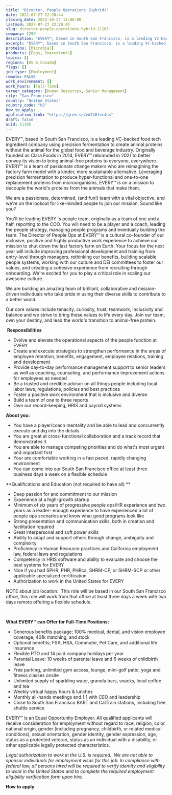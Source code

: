 ```yaml
---
title: "Director, People Operations (Hybrid)"
date: 2022-07-27 22:20:44
closing_date: 2022-10-27 12:00:00
lastmod: 2022-07-27 22:20:44
slug: director-people-operations-hybrid-11105
company: 1299
description: "EVERY™, based in South San Francisco, is a leading VC-backed food tech ingredient company using precision fermentation to create animal proteins without the animal for the global food and beverage industry. Originally founded as Clara Foods in 2014, EVERY™ rebranded in 2021 to better convey its vision to bring animal-free proteins to everyone, everywhere. EVERY™ is a team of passionate change makers who are reimagining the factory farm model with a kinder, more sustainable alternative."
excerpt: "EVERY™, based in South San Francisco, is a leading VC-backed food tech ingredient company using precision fermentation to create animal proteins without the animal for the global food and beverage industry. Originally founded as Clara Foods in 2014, EVERY™ rebranded in 2021 to better convey its vision to bring animal-free proteins to everyone, everywhere. EVERY™ is a team of passionate change makers who are reimagining the factory farm model with a kinder, more sustainable alternative."
proteins: [Microbial]
products: [Eggs, Ingredients]
topics: []
regions: [US & Canada]
flags: []
job_type: [Employment]
remote: FALSE
work_environment: []
work_hours: [Full-Time]
career_category: [Human Resources, Senior Management]
city: "San Francisco"
country: "United States"
country_code: "US"
how_to_apply: 
application_link: "https://grnh.se/ed748fec4us"
draft: false
uuid: 11105
---
```

EVERY™, based in South San Francisco, is a leading VC-backed food tech
ingredient company using precision fermentation to create animal
proteins without the animal for the global food and beverage industry.
Originally founded as Clara Foods in 2014, EVERY™ rebranded in 2021 to
better convey its vision to bring animal-free proteins to everyone,
everywhere. EVERY™ is a team of passionate change makers who are
reimagining the factory farm model with a kinder, more sustainable
alternative. Leveraging precision fermentation to produce
hyper-functional and one-to-one replacement proteins from
microorganisms, EVERY™ is on a mission to decouple the world's proteins
from the animals that make them.

We are a passionate, determined, (and fun!) team with a vital objective,
and we\'re on the lookout for like-minded people to join our mission.
Sound like you?

You'll be leading EVERY 's people team, originally as a team of one and
a half, reporting to the COO. You will need to be a player and a coach,
leading the people strategy, managing people programs and eventually
building the team. The Director of People Ops at EVERY™ is a cultural
co-founder of our inclusive, positive and highly productive work
experience to achieve our mission to shut down the last factory farm on
Earth. Your focus for the next year will include improving professional
development and training from entry-level through managers, rethinking
our benefits, building scalable people systems, working with our culture
and DEI committees to foster our values, and creating a cohesive
experience from recruiting through onboarding. We're excited for you to
play a critical role in scaling our awesome culture. 

We are building an amazing team of brilliant, collaborative and
mission-driven individuals who take pride in using their diverse skills
to contribute to a better world.

Our core values include tenacity, curiosity, trust, teamwork,
inclusivity and balance and we strive to bring these values to life
every day. Join our team, own your destiny, and lead the world\'s
transition to animal-free protein.

 **Responsibilities**

-   Evolve and elevate the operational aspects of the people function at
    EVERY  
-   Create and execute strategies to strengthen performance in the areas
    of employee retention, benefits, engagement, employee relations,
    training and development
-   Provide day-to-day performance management support to senior leaders
    as well as coaching, counseling, and performance improvement actions
    for employees as needed
-   Be a trusted and credible advisor on all things people including
    local labor laws, regulations, policies and best practices  
-   Foster a positive work environment that is inclusive and diverse. 
-   Build a team of one to three reports 
-   Own our record-keeping, HRIS and payroll systems

**About you:**

-   You have a player/coach mentality and be able to lead and
    concurrently execute and dig into the details
-   You are great at cross-functional collaboration and a track record
    that demonstrates it 
-   You are able to manage competing priorities and do what's most
    urgent and important first
-   Your are comfortable working in a fast paced, rapidly changing
    environment 
-   You can come into our South San Francisco office at least three
    business days a week on a flexible schedule 

**Qualifications and Education (not required to have all) **

-   Deep passion for and commitment to our mission
-   Experience at a high-growth startup
-   Minimum of six years of progressive people ops/HR experience and two
    years as a leader- enough experience to have experienced a lot of
    people ops scenarios and know what good programs look like 
-   Strong presentation and communication skills, both in creation and
    facilitation required
-   Great interpersonal and soft power skills 
-   Ability to adapt and support others through change, ambiguity and
    complexity
-   Proficiency in Human Resource practices and California employment
    law, federal laws and regulations
-   Competency in HRIS software and ability to evaluate and choose the
    best systems for EVERY
-   Nice if you had SPHR, PHR, PHRca, SHRM-CP, or SHRM-SCP or other
    applicable specialized certification
-   Authorization to work in the United States for EVERY

NOTE about job location:  This role will be based in our South San
Francisco office, this role will work from that office at least three
days a week with two days remote offering a flexible schedule.

 

**What EVERY™ can Offer for Full-Time Positions:**

-   Generous benefits package; 100% medical, dental, and vision employee
    coverage, 401k matching, and stock
-   Optional benefits; FSA, HSA, Commuter, Pet Care, and additional life
    insurance
-   Flexible PTO and 14 paid company holidays per year
-   Parental Leave: 10 weeks of parental leave and 6 weeks of childbirth
    leave
-   Free parking, unlimited gym access, lounge, mini-golf patio, yoga
    and fitness classes onsite
-   Unlimited supply of sparkling water, granola bars, snacks, local
    coffee and tea
-   Weekly virtual happy hours & lunches
-   Monthly all-hands meetings and 1:1 with CEO and leadership
-   Close to South San Francisco BART and CalTrain stations, including
    free shuttle service

EVERY™ is an Equal Opportunity Employer. All qualified applicants will
receive consideration for employment without regard to race, religion,
color, national origin, gender (including pregnancy, childbirth, or
related medical conditions), sexual orientation, gender identity, gender
expression, age, status as a protected veteran, status as an individual
with a disability, or other applicable legally protected
characteristics.

*Legal authorization to work in the U.S. is required.  We are not able
to sponsor individuals for employment visas for this job. In compliance
with federal law, all persons hired will be required to verify identity
and eligibility to work in the United States and to complete the
required employment eligibility verification form upon hire.*


**How to apply**



